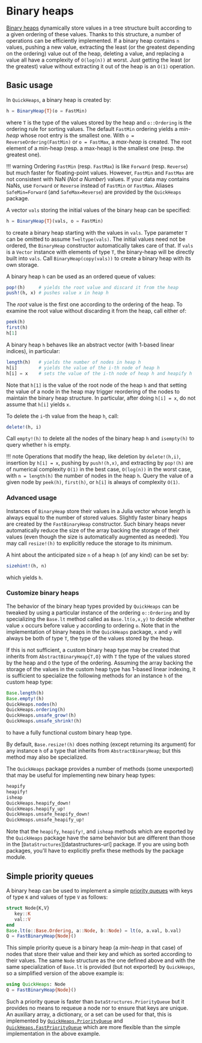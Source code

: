 # Binary heaps

[Binary heaps](https://en.wikipedia.org/wiki/Binary_heap) dynamically store
values in a tree structure built according to a given ordering of these values.
Thanks to this structure, a number of operations can be efficiently
implemented. If a binary heap contains `n` values, pushing a new value,
extracting the least (or the greatest depending on the ordering) value out of
the heap, deleting a value, and replacing a value all have a complexity of
`O(log(n))` at worst. Just getting the least (or the greatest) value without
extracting it out of the heap is an `O(1)` operation.


## Basic usage

In `QuickHeaps`, a binary heap is created by:

```julia
h = BinaryHeap{T}(o = FastMin)
```

where `T` is the type of the values stored by the heap and `o::Ordering` is the
ordering rule for sorting values. The default `FastMin` ordering yields a
*min-heap* whose root entry is the smallest one. With `o =
ReverseOrdering(FastMin)` or `o = FastMax`, a *max-heap* is created. The root
element of a min-heap (resp. a max-heap) is the smallest one (resp. the
greatest one).

!!! warning
    Ordering `FastMin` (resp. `FastMax`) is like `Forward` (resp. `Reverse`)
    but much faster for floating-point values. However, `FastMin` and `FastMax`
    are not consistent with NaN (*Not a Number*) values. If your data may
    contains NaNs, use `Forward` or `Reverse` instead of `FastMin` or `FastMax`.
    Aliases `SafeMin=Forward` (and `SafeMax=Reverse`) are provided by the
    `QuickHeaps` package.

A vector `vals` storing the initial values of the binary heap can be specified:

```julia
h = BinaryHeap{T}(vals, o = FastMin)
```

to create a binary heap starting with the values in `vals`. Type parameter `T`
can be omitted to assume `T=eltype(vals)`. The initial values need not be
ordered, the `BinaryHeap` constructor automatically takes care of that. If
`vals` is a `Vector` instance with elements of type `T`, the binary-heap will
be directly built into `vals`. Call `BinaryHeap(copy(vals))` to create a binary
heap with its own storage.

A binary heap `h` can be used as an ordered queue of values:

```julia
pop!(h)     # yields the root value and discard it from the heap
push!(h, x) # pushes value x in heap h
```

The *root* value is the first one according to the ordering of the heap. To
examine the root value without discarding it from the heap, call either of:

```julia
peek(h)
first(h)
h[1]
```

A binary heap `h` behaves like an abstract vector (with 1-based linear
indices), in particular:

```julia
length(h)   # yields the number of nodes in heap h
h[i]        # yields the value of the i-th node of heap h
h[i] = x    # sets the value of the i-th node of heap h and heapify h
```

Note that `h[1]` is the value of the root node of the heap `h` and that setting
the value of a node in the heap may trigger reordering of the nodes to maintain
the binary heap structure. In particular, after doing `h[i] = x`, do not assume
that `h[i]` yields `x`.

To delete the `i`-th value from the heap `h`, call:

```julia
delete!(h, i)
```

Call `empty!(h)` to delete all the nodes of the binary heap `h` and
`isempty(h)` to query whether `h` is empty.

!!! note
    Operations that modify the heap, like deletion by `delete!(h,i)`, insertion
    by `h[i] = x`, pushing by `push!(h,x)`, and extracting by `pop!(h)` are of
    numerical complexity `O(1)` in the best case, `O(log(n))` in the worst
    case, with `n = length(h)` the number of nodes in the heap `h`. Query the
    value of a given node by `peek(h)`, `first(h)`, or `h[i]` is always of
    complexity `O(1)`.


### Advanced usage

Instances of `BinaryHeap` store their values in a Julia vector whose length is
always equal to the number of stored values. Slightly faster binary heaps are
created by the `FastBinaryHeap` constructor. Such binary heaps never
automatically reduce the size of the array backing the storage of their values
(even though the size is automatically augmented as needed). You may call
`resize!(h)` to explicitly reduce the storage to its minimum.

A hint about the anticipated size `n` of a heap `h` (of any kind) can be set by:

```julia
sizehint!(h, n)
```

which yields `h`.


### Customize binary heaps

The behavior of the binary heap types provided by `QuickHeaps` can be tweaked
by using a particular instance of the ordering `o::Ordering` and by
specializing the `Base.lt` method called as `Base.lt(o,x,y)` to decide whether
value `x` occurs before value `y` according to ordering `o`. Note that in the
implementation of binary heaps in the `QuickHeaps` package, `x` and `y` will
always be both of type `T`, the type of the values stored by the heap.

If this is not sufficient, a custom binary heap type may be created that
inherits from `AbstractBinaryHeap{T,O}` with `T` the type of the values stored
by the heap and `O` the type of the ordering. Assuming the array backing the
storage of the values in the custom heap type has 1-based linear indexing, it
is sufficient to specialize the following methods for an instance `h` of the
custom heap type:

```julia
Base.length(h)
Base.empty!(h)
QuickHeaps.nodes(h)
QuickHeaps.ordering(h)
QuickHeaps.unsafe_grow!(h)
QuickHeaps.unsafe_shrink!(h)
```

to have a fully functional custom binary heap type.

By default, `Base.resize!(h)` does nothing (except returning its argument) for
any instance `h` of a type that inherits from `AbstractBinaryHeap`; but this
method may also be specialized.

The `QuickHeaps` package provides a number of methods (some unexported) that
may be useful for implementing new binary heap types:

```julia
heapify
heapify!
isheap
QuickHeaps.heapify_down!
QuickHeaps.heapify_up!
QuickHeaps.unsafe_heapify_down!
QuickHeaps.unsafe_heapify_up!
```

Note that the `heapify`, `heapify!`, and `isheap` methods which are exported by
the `QuickHeaps` package have the same behavior but are different than those in
the [`DataStructures`][datastructures-url] package. If you are using both
packages, you'll have to explicitly prefix these methods by the package module.


## Simple priority queues

A binary heap can be used to implement a simple [priority
queues](https://en.wikipedia.org/wiki/Priority_queue) with keys of type `K` and
values of type `V` as follows:

```julia
struct Node{K,V}
   key::K
   val::V
end
Base.lt(o::Base.Ordering, a::Node, b::Node) = lt(o, a.val, b.val)
Q = FastBinaryHeap{Node}()
```

This simple priority queue is a binary heap (a *min-heap* in that case) of
nodes that store their value and their key and which as sorted according to
their values. The same `Node` structure as the one defined above and with the
same specialization of `Base.lt` is provided (but not exported) by
`QuickHeaps`, so a simplified version of the above example is:

```julia
using QuickHeaps: Node
Q = FastBinaryHeap{Node}()
```

Such a priority queue is faster than `DataStructures.PriorityQueue` but it
provides no means to requeue a node nor to ensure that keys are unique. An
auxiliary array, a dictionary, or a set can be used for that, this is
implemented by [`QuickHeaps.PriorityQueue`](@ref) and
[`QuickHeaps.FastPriorityQueue`](@ref) which are more flexible than the simple
implementation in the above example.
